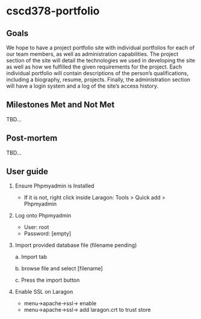 # cscd378-portfolio

## Goals

We hope to have a project portfolio site with individual portfolios for each of our team members, as well as administration capabilities. The project section of the site will detail the technologies we used in developing the site as well as how we fulfilled the given requirements for the project. Each individual portfolio will contain descriptions of the person’s qualifications, including a biography, resume, projects. Finally, the administration section will have a login system and a log of the site’s access history.

## Milestones Met and Not Met
TBD…

## Post-mortem
TBD…

## User guide
1. Ensure Phpmyadmin is Installed
	- If it is not, right click inside Laragon: Tools > Quick add > Phpmyadmin
2. Log onto Phpmyadmin
    - User: root
    - Password: [empty]
3. Import provided database file (filename pending)

	a. Import tab
	
	b. browse file and select [filename]
	
	c. Press the import button

4. Enable SSL on Laragon
	- menu->apache->ssl-> enable
	- menu->apache->ssl-> add laragon.crt to trust store
